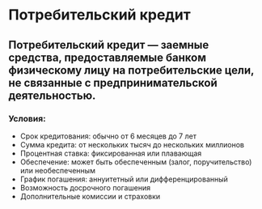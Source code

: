 # Потребительский кредит

## Потребительский кредит — заемные средства, предоставляемые банком физическому лицу на потребительские цели, не связанные с предпринимательской деятельностью. 

### Условия:

- Срок кредитования: обычно от 6 месяцев до 7 лет
- Сумма кредита: от нескольких тысяч до нескольких миллионов
- Процентная ставка: фиксированная или плавающая
- Обеспечение: может быть обеспеченным (залог, поручительство) или необеспеченным
- График погашения: аннуитетный или дифференцированный
- Возможность досрочного погашения
- Дополнительные комиссии и страховки
